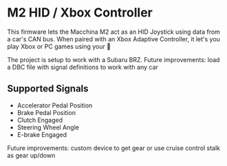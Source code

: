 # M2 HID / Xbox Controller

This firmware lets the Macchina M2 act as an HID Joystick using data from a car's CAN bus. When paired with an Xbox Adaptive Controller, it let's you play Xbox or PC games using your 🚗

The project is setup to work with a Subaru BRZ. Future improvements: load a DBC file with signal definitions to work with any car

## Supported Signals

* Accelerator Pedal Position
* Brake Pedal Position
* Clutch Engaged
* Steering Wheel Angle
* E-brake Engaged

Future improvements: custom device to get gear or use cruise control stalk as gear up/down
